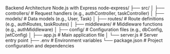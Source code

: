 Backend Architecture
Node.js with Express
node-express/
├── src/
│   ├── controllers/     # Request handlers (e.g., authController, taskController)
│   ├── models/          # Data models (e.g., User, Task)
│   ├── routes/          # Route definitions (e.g., authRoutes, taskRoutes)
│   ├── middleware/      # Middleware functions (e.g., authMiddleware)
│   ├── config/          # Configuration files (e.g., dbConfig, jwtConfig)
│   ├── app.js           # Main application file
│   └── server.js        # Server entry point
├── .env                 # Environment variables
└── package.json         # Project configuration and dependencies